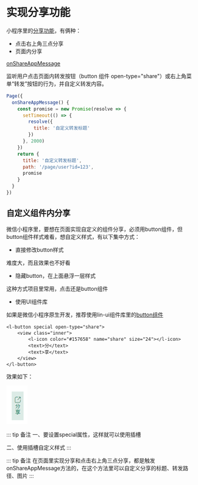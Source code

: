 # 实现分享功能

小程序里的[分享功能](https://developers.weixin.qq.com/miniprogram/dev/framework/open-ability/share.html#%E4%BD%BF%E7%94%A8%E6%8C%87%E5%BC%95)，有俩种：

* 点击右上角三点分享
* 页面内分享

[onShareAppMessage](https://developers.weixin.qq.com/miniprogram/dev/reference/api/Page.html#onshareappmessageobject-object)

监听用户点击页面内转发按钮（button 组件 open-type="share"）或右上角菜单“转发”按钮的行为，并自定义转发内容。

```js
Page({
  onShareAppMessage() {
    const promise = new Promise(resolve => {
      setTimeout(() => {
        resolve({
          title: '自定义转发标题'
        })
      }, 2000)
    })
    return {
      title: '自定义转发标题',
      path: '/page/user?id=123',
      promise 
    }
  }
})
```

## 自定义组件内分享

微信小程序里，要想在页面实现自定义的组件分享，必须用button组件，但button组件样式难看，想自定义样式，有以下集中方式：

* 直接修改button样式

难度大，而且效果也不好看

* 隐藏button，在上面悬浮一层样式

这种方式项目里常用，点击还是button组件

* 使用UI组件库

如果是微信小程序原生开发，推荐使用lin-ui组件库里的[button组件](https://doc.mini.talelin.com/component/basic/button.html#%E6%8C%89%E9%92%AE%E5%BE%AE%E4%BF%A1%E5%BC%80%E6%94%BE%E8%83%BD%E5%8A%9B)

```wxml
<l-button special open-type="share">
    <view class="inner">
        <l-icon color="#157658" name="share" size="24"></l-icon>
        <text>分</text>
        <text>享</text>
    </view>
</l-button>
```

效果如下：

![Image text](../public/miniProgramNotes/09/01.png)

::: tip 备注
一、要设置special属性，这样就可以使用插槽

二、使用插槽自定义样式
:::

::: tip 备注
在页面里实现分享和点击右上角三点分享，都是触发onShareAppMessage方法的，在这个方法里可以自定义分享的标题、转发路径、图片
:::


